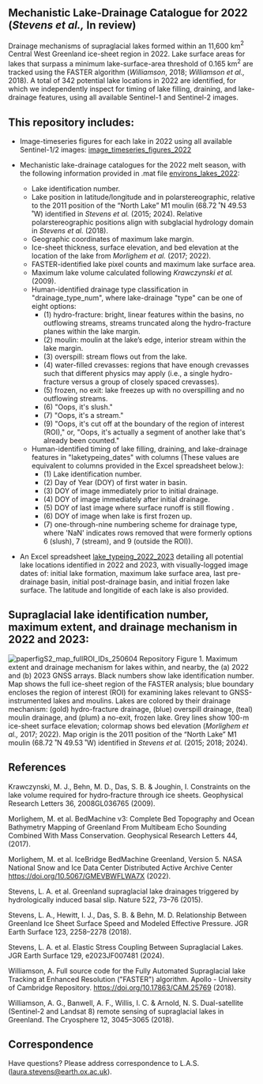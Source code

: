 ## Mechanistic Lake-Drainage Catalogue for 2022 (_Stevens et al.,_ In review)
Drainage mechanisms of supraglacial lakes formed within an 11,600 km$`^{2}`$ Central West Greenland ice-sheet region in 2022. Lake surface areas for lakes that surpass a minimum lake-surface-area threshold of 0.165 km$`^{2}`$ are tracked using the FASTER algorithm (_Williamson_, 2018; _Williamson et al.,_ 2018).  A total of 342 potential lake locations in 2022 are identified, for which we independently inspect for timing of lake filling, draining, and lake-drainage features, using all available Sentinel-1 and Sentinel-2 images. 



## **This repository includes:**

+ Image-timeseries figures for each lake in 2022 using all available Sentinel-1/2 images: [image_timeseries_figures_2022](image_timeseries_figures_2022/)

+ Mechanistic lake-drainage catalogues for the 2022 melt season, with the following information provided in .mat file [environs_lakes_2022](./catalogues/environs_lakes_2022B_250505_archive.mat):
  - Lake identification number.
  - Lake position in latitude/longitude and in polarstereographic, relative to the 2011 position of the “North Lake” M1 moulin (68.72 ˚N 49.53 ˚W) identified in _Stevens et al._ (2015; 2024). Relative polarstereographic positions align with subglacial hydrology domain in _Stevens et al._ (2018). 
  - Geographic coordinates of maximum lake margin.
  - Ice-sheet thickness, surface elevation, and bed elevation at the location of the lake from _Morlighem et al._ (2017; 2022).
  - FASTER-identified lake pixel counts and maximum lake surface area.
  - Maximum lake volume calculated following _Krawczynski et al._ (2009).
  - Human-identified drainage type classification in "drainage_type_num", where lake-drainage "type" can be one of eight options:
    - (1) hydro-fracture: bright, linear features within the basins, no outflowing streams, streams truncated along the hydro-fracture planes within the lake margin.
    - (2) moulin: moulin at the lake’s edge, interior stream within the lake margin.
    - (3) overspill: stream flows out from the lake.
    - (4) water-filled crevasses: regions that have enough crevasses such that different physics may apply (i.e., a single hydro-fracture versus a group of closely spaced crevasses).
    - (5) frozen, no exit: lake freezes up with no overspilling and no outflowing streams.
    - (6) "Oops, it's slush."
    - (7) "Oops, it's a stream."
    - (9) "Oops, it's cut off at the boundary of the region of interest (ROI)," or, "Oops, it's actually a segment of another lake that's already been counted." 
  - Human-identified timing of lake filling, draining, and lake-drainage features in "laketypeing_dates" with columns (These values are equivalent to columns provided in the Excel spreadsheet below.):
    - (1) Lake identification number.
    - (2) Day of Year (DOY) of first water in basin.
    - (3) DOY of image immediately prior to initial drainage.
    - (4) DOY of image immediately after initial drainage.
    - (5) DOY of last image where surface runoff is still flowing .
    - (6) DOY of image when lake is first frozen up.
    - (7) one-through-nine numbering scheme for drainage type, where 'NaN' indicates rows removed that were formerly options 6 (slush), 7 (stream), and 9 (outside the ROI)).

+ An Excel spreadsheet [lake_typeing_2022_2023](./catalogues/lake_typeing_2022_2023_250505_archive.xlsx) detailing all potential lake locations identified in 2022 and 2023, with visually-logged image dates of: initial lake formation, maximum lake surface area, last pre-drainage basin, initial post-drainage basin, and initial frozen lake surface. The latitude and longitide of each lake is also provided.

  
##  Supraglacial lake identification number, maximum extent, and drainage mechanism in 2022 and 2023:
![paperfigS2_map_fullROI_IDs_250604](https://github.com/user-attachments/assets/7bb4d756-5fb2-469a-b00e-27dae00aceb4)
Repository Figure 1. Maximum extent and drainage mechanism for lakes within, and nearby, the (a) 2022 and (b) 2023 GNSS arrays.   Black numbers show lake identification number.  Map shows the full ice-sheet region of the FASTER analysis; blue boundary encloses the region of interest (ROI) for examining lakes relevant to GNSS-instrumented lakes and moulins.  Lakes are colored by their drainage mechanism: (gold) hydro-fracture drainage, (blue) overspill drainage, (teal) moulin drainage, and (plum) a no-exit, frozen lake.  Grey lines show 100-m ice-sheet surface elevation; colormap shows bed elevation (_Morlighem et al.,_ 2017; 2022).  Map origin is the 2011 position of the “North Lake” M1 moulin (68.72 ˚N 49.53 ˚W) identified in _Stevens et al._ (2015; 2018; 2024). 


## References
Krawczynski, M. J., Behn, M. D., Das, S. B. & Joughin, I. Constraints on the lake volume required for hydro‐fracture through ice sheets. Geophysical Research Letters 36, 2008GL036765 (2009).

Morlighem, M. et al. BedMachine v3: Complete Bed Topography and Ocean Bathymetry Mapping of Greenland From Multibeam Echo Sounding Combined With Mass Conservation. Geophysical Research Letters 44, (2017).

Morlighem, M. et al. IceBridge BedMachine Greenland, Version 5. NASA National Snow and Ice Data Center Distributed Active Archive Center https://doi.org/10.5067/GMEVBWFLWA7X (2022).

Stevens, L. A. et al. Greenland supraglacial lake drainages triggered by hydrologically induced basal slip. Nature 522, 73–76 (2015).

Stevens, L. A., Hewitt, I. J., Das, S. B. & Behn, M. D. Relationship Between Greenland Ice Sheet Surface Speed and Modeled Effective Pressure. JGR Earth Surface 123, 2258–2278 (2018).

Stevens, L. A. et al. Elastic Stress Coupling Between Supraglacial Lakes. JGR Earth Surface 129, e2023JF007481 (2024).

Williamson, A. Full source code for the Fully Automated Supraglacial lake Tracking at Enhanced Resolution ("FASTER") algorithm. Apollo - University of Cambridge Repository. https://doi.org/10.17863/CAM.25769 (2018).

Williamson, A. G., Banwell, A. F., Willis, I. C. & Arnold, N. S. Dual-satellite (Sentinel-2 and Landsat 8) remote sensing of supraglacial lakes in Greenland. The Cryosphere 12, 3045–3065 (2018).

## Correspondence 
Have questions? Please address correspondence to L.A.S. (laura.stevens@earth.ox.ac.uk).

